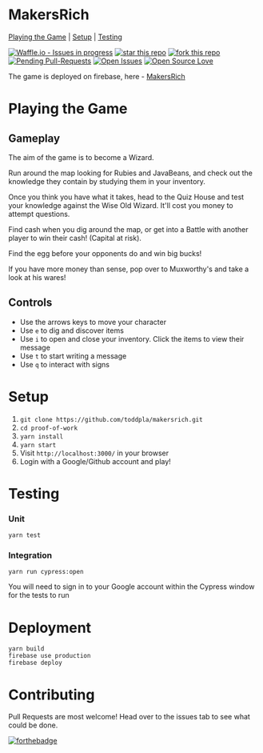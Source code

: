 # MakersRich

[Playing the Game](#playing-the-game) | [Setup](#setup) | [Testing](#testing)

[![Waffle.io - Issues in progress](https://badge.waffle.io/toddpla/Proof-of-Work.png?label=in%20progress&title=In%20Progress)](http://waffle.io/toddpla/Proof-of-Work)
[![star this repo](http://githubbadges.com/star.svg?user=toddpla&repo=makersrich&style=flat)](https://github.com/toddpla/makersrich)
[![fork this repo](http://githubbadges.com/fork.svg?user=toddpla&repo=makersrich&style=flat)](https://github.com/toddpla/makersrich/fork)
[![Pending Pull-Requests](http://githubbadges.herokuapp.com/boennemann/badges/pulls.svg?style=flat)](https://github.com/boennemann/badges/pulls)
[![Open Issues](http://githubbadges.herokuapp.com/boennemann/badges/issues.svg?style=flat)](https://github.com/boennemann/badges/issues)
[![Open Source Love](https://badges.frapsoft.com/os/mit/mit.svg?v=102)](https://github.com/ellerbrock/open-source-badge/)

The game is deployed on firebase, here - [MakersRich](www.makerzrich.firebaseapp.com)

# Playing the Game
## Gameplay
The aim of the game is to become a Wizard.

Run around the map looking for Rubies and JavaBeans, and check out the knowledge they contain by studying them in your inventory.

Once you think you have what it takes, head to the Quiz House and test your knowledge against the Wise Old Wizard. It'll cost you money to attempt questions.

Find cash when you dig around the map, or get into a Battle with another player to win their cash! (Capital at risk).

Find the egg before your opponents do and win big bucks!

If you have more money than sense, pop over to Muxworthy's and take a look at his wares!

## Controls
- Use the arrows keys to move your character
- Use `e` to dig and discover items
- Use `i` to open and close your inventory. Click the items to view their message
- Use `t` to start writing a message
- Use `q` to interact with signs


# Setup
1. `git clone https://github.com/toddpla/makersrich.git`
2. `cd proof-of-work`
3. `yarn install`
4. `yarn start`
5. Visit `http://localhost:3000/` in your browser
6. Login with a Google/Github account and play!

# Testing
### Unit
```
yarn test
```
### Integration
```
yarn run cypress:open
```
You will need to sign in to your Google account within the Cypress window for the tests to run

# Deployment
```
yarn build
firebase use production
firebase deploy
```

# Contributing

Pull Requests are most welcome! Head over to the issues tab to see what could be done.

[![forthebadge](https://forthebadge.com/images/badges/built-with-swag.svg)](http://forthebadge.com)
